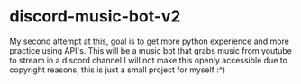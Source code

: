 # discord-music-bot-v2

My second attempt at this, goal is to get more python experience and more practice using API's.
This will be a music bot that grabs music from youtube to stream in a discord channel
I will not make this openly accessible due to copyright reasons, this is just a small project for myself :^)
